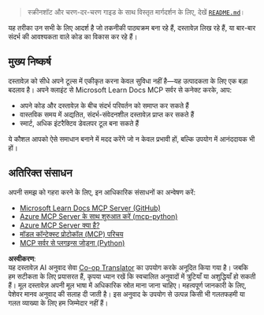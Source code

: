 <!--
CO_OP_TRANSLATOR_METADATA:
{
  "original_hash": "577394ece173bbc758150fd4bfbc13dd",
  "translation_date": "2025-06-21T14:15:46+00:00",
  "source_file": "09-CaseStudy/docs-mcp/README.md",
  "language_code": "hi"
}
-->
> स्क्रीनशॉट और चरण-दर-चरण गाइड के साथ विस्तृत मार्गदर्शन के लिए, देखें [`README.md`](./solution/scenario3/README.md)।

यह तरीका उन सभी के लिए आदर्श है जो तकनीकी पाठ्यक्रम बना रहे हैं, दस्तावेज़ लिख रहे हैं, या बार-बार संदर्भ की आवश्यकता वाले कोड का विकास कर रहे हैं।

## मुख्य निष्कर्ष

दस्तावेज़ को सीधे अपने टूल्स में एकीकृत करना केवल सुविधा नहीं है—यह उत्पादकता के लिए एक बड़ा बदलाव है। अपने क्लाइंट से Microsoft Learn Docs MCP सर्वर से कनेक्ट करके, आप:

- अपने कोड और दस्तावेज़ के बीच संदर्भ परिवर्तन को समाप्त कर सकते हैं
- वास्तविक समय में अद्यतित, संदर्भ-संवेदनशील दस्तावेज़ प्राप्त कर सकते हैं
- स्मार्ट, अधिक इंटरैक्टिव डेवलपर टूल बना सकते हैं

ये कौशल आपको ऐसे समाधान बनाने में मदद करेंगे जो न केवल प्रभावी हों, बल्कि उपयोग में आनंददायक भी हों।

## अतिरिक्त संसाधन

अपनी समझ को गहरा करने के लिए, इन आधिकारिक संसाधनों का अन्वेषण करें:

- [Microsoft Learn Docs MCP Server (GitHub)](https://github.com/MicrosoftDocs/mcp)
- [Azure MCP Server के साथ शुरुआत करें (mcp-python)](https://learn.microsoft.com/en-us/azure/developer/azure-mcp-server/get-started#create-the-python-app)
- [Azure MCP Server क्या है?](https://learn.microsoft.com/en-us/azure/developer/azure-mcp-server/)
- [मॉडल कॉन्टेक्स्ट प्रोटोकॉल (MCP) परिचय](https://modelcontextprotocol.io/introduction)
- [MCP सर्वर से प्लगइन्स जोड़ना (Python)](https://learn.microsoft.com/en-us/semantic-kernel/concepts/plugins/adding-mcp-plugins)

**अस्वीकरण**:  
यह दस्तावेज़ AI अनुवाद सेवा [Co-op Translator](https://github.com/Azure/co-op-translator) का उपयोग करके अनूदित किया गया है। जबकि हम सटीकता के लिए प्रयासरत हैं, कृपया ध्यान रखें कि स्वचालित अनुवादों में त्रुटियाँ या अशुद्धियाँ हो सकती हैं। मूल दस्तावेज़ अपनी मूल भाषा में अधिकारिक स्रोत माना जाना चाहिए। महत्वपूर्ण जानकारी के लिए, पेशेवर मानव अनुवाद की सलाह दी जाती है। इस अनुवाद के उपयोग से उत्पन्न किसी भी गलतफहमी या गलत व्याख्या के लिए हम जिम्मेदार नहीं हैं।